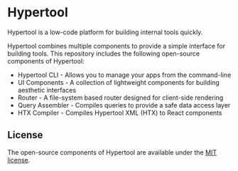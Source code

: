 # Hypertool

Hypertool is a low-code platform for building internal tools quickly.

Hypertool combines multiple components to provide a simple interface for building
tools. This repository includes the following open-source components of Hypertool:

-   Hypertool CLI - Allows you to manage your apps from the command-line
-   UI Components - A collection of lightweight components for building aesthetic interfaces
-   Router - A file-system based router designed for client-side rendering
-   Query Assembler - Compiles queries to provide a safe data access layer
-   HTX Compiler - Compiles Hypertool XML (HTX) to React components

## License

The open-source components of Hypertool are available under the [MIT license](https://opensource.org/licenses/MIT).
